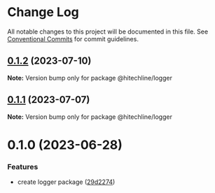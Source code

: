 # Change Log

All notable changes to this project will be documented in this file.
See [Conventional Commits](https://conventionalcommits.org) for commit guidelines.

## [0.1.2](https://github.com/hitechline/hitl-packages/compare/@hitechline/logger@0.1.1...@hitechline/logger@0.1.2) (2023-07-10)

**Note:** Version bump only for package @hitechline/logger

## [0.1.1](https://github.com/hitechline/hitl-packages/compare/@hitechline/logger@0.1.0...@hitechline/logger@0.1.1) (2023-07-07)

**Note:** Version bump only for package @hitechline/logger

# 0.1.0 (2023-06-28)

### Features

- create logger package ([29d2274](https://github.com/hitechline/hitl-packages/commit/29d227483ab675e795277470c0e3f248a4ecf571))
